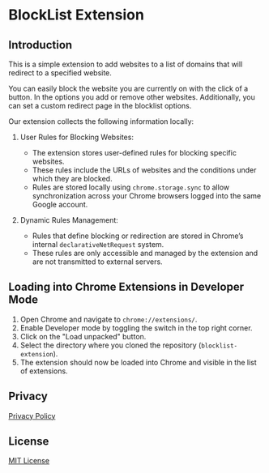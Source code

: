 # BlockList Extension

## Introduction
This is a simple extension to add websites to a list of domains that will redirect to a specified website.

You can easily block the website you are currently on with the click of a button. In the options you add or remove other websites. Additionally, you can set a custom redirect page in the blocklist options.

Our extension collects the following information locally:

1. User Rules for Blocking Websites:
   - The extension stores user-defined rules for blocking specific websites.
   - These rules include the URLs of websites and the conditions under which they are blocked.
   - Rules are stored locally using `chrome.storage.sync` to allow synchronization across your Chrome browsers logged into the same Google account.

2. Dynamic Rules Management:
   - Rules that define blocking or redirection are stored in Chrome’s internal `declarativeNetRequest` system.
   - These rules are only accessible and managed by the extension and are not transmitted to external servers.

## Loading into Chrome Extensions in Developer Mode
1. Open Chrome and navigate to `chrome://extensions/`.
2. Enable Developer mode by toggling the switch in the top right corner.
3. Click on the "Load unpacked" button.
4. Select the directory where you cloned the repository (`blocklist-extension`).
5. The extension should now be loaded into Chrome and visible in the list of extensions.

## Privacy
[Privacy Policy](./PRIVACY.md)

## License
[MIT License](./LICENSE.md)
